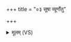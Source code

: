 +++
title = "०३ सूषा व्यूर्णोतु"

+++
<details><summary>मूलम् (VS)</summary>

सू॒षा व्यू॑र्णोतु॒ वि योनिं॑ हापयामसि।  
श्र॒थया॑ सूषणे॒ त्वमव॒ त्वं बि॑ष्कले सृज ॥
</details>